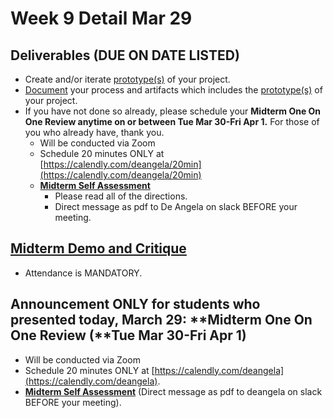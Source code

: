 # Week 9 Detail Mar 29

## Deliverables \(DUE ON DATE LISTED\)

* Create and/or iterate [prototype\(s\)](../project_plan/) of your project.
* [Document](../pre-work/website.md) your process and artifacts which includes the [prototype\(s\)](../project_plan/) of your project.
* If you have not done so already, please schedule your **Midterm One On One Review anytime on or between Tue Mar 30-Fri Apr 1.** For those of you who already have, thank you.
  * Will be conducted via Zoom
  * Schedule 20 minutes ONLY at [https://calendly.com/deangela/20min](https://calendly.com/deangela/20min) 
  * [**Midterm Self Assessment**](../end_of_semester_deliverables/midterm_self_assessment.md) 
    * Please read all of the directions. 
    * Direct message as pdf to De Angela on slack BEFORE your meeting.

## [**Midterm Demo and Critique**](../critiques-demos-presentations-and-exhibition/midterm-project-demo-instructions.md) 

* Attendance is MANDATORY.

## Announcement **ONLY for students who presented today, March 29**: **Midterm One On One Review \(**Tue Mar 30-Fri Apr 1\)

* Will be conducted via Zoom
* Schedule 20 minutes ONLY at [https://calendly.com/deangela](https://calendly.com/deangela).
* [**Midterm Self Assessment**](../end_of_semester_deliverables/midterm_self_assessment.md) \(Direct message as pdf to deangela on slack BEFORE your meeting\).

